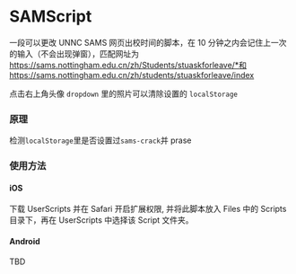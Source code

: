 # SAMScript

一段可以更改 UNNC SAMS 网页出校时间的脚本，在 10 分钟之内会记住上一次的输入（不会出现弹窗），匹配网址为 https://sams.nottingham.edu.cn/zh/Students/stuaskforleave/*和 https://sams.nottingham.edu.cn/zh/students/stuaskforleave/index

点击右上角头像 `dropdown` 里的照片可以清除设置的 `localStorage`

### 原理

检测`localStorage`里是否设置过`sams-crack`并 prase

### 使用方法

#### iOS

下载 UserScripts 并在 Safari 开启扩展权限, 并将此脚本放入 Files 中的 Scripts 目录下，再在 UserScripts 中选择该 Script 文件夹。

#### Android

TBD
